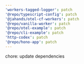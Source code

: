 ```yaml
---
'workers-tagged-logger': patch
'@repo/typescript-config': patch
'@jahands/otel-cf-workers': patch
'@repo/vanilla-worker': patch
'@repo/otel-example': patch
'@repo/cli-example': patch
'http-codex': patch
'@repo/hono-app': patch
---
```


chore: update dependencies
